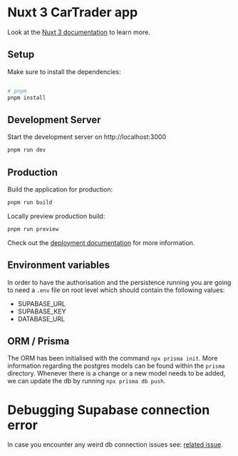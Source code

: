 # Nuxt 3 CarTrader app

Look at the [Nuxt 3 documentation](https://nuxt.com/docs/getting-started/introduction) to learn more.

## Setup

Make sure to install the dependencies:

```bash

# pnpm
pnpm install
```

## Development Server

Start the development server on http://localhost:3000

```bash
pnpm run dev
```

## Production

Build the application for production:

```bash
pnpm run build
```

Locally preview production build:

```bash
pnpm run preview
```

Check out the [deployment documentation](https://nuxt.com/docs/getting-started/deployment) for more information.

## Environment variables

In order to have the authorisation and the persistence running you are going to need a `.env` file on root level which should contain the following values:

- SUPABASE_URL
- SUPABASE_KEY
- DATABASE_URL

## ORM / Prisma

The ORM has been initialised with the command `npx prisma init`. More information regarding the postgres models can be found within the `prisma` directory.
Whenever there is a change or a new model needs to be added, we can update the db by running `npx prisma db push`.

# Debugging Supabase connection error

In case you encounter any weird db connection issues see: [related issue](https://github.com/prisma/prisma/issues/11643#issuecomment-1268341203).
